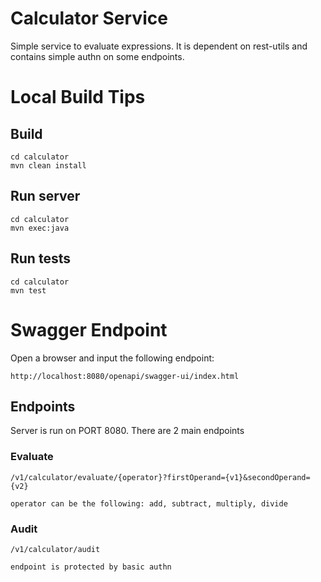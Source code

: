 # Calculator Service

Simple service to evaluate expressions. It is dependent on rest-utils and contains simple authn on some endpoints.

# Local Build Tips

## Build

    cd calculator
    mvn clean install

## Run server

    cd calculator
    mvn exec:java

## Run tests

    cd calculator
    mvn test

# Swagger Endpoint

Open a browser and input the following endpoint:

    http://localhost:8080/openapi/swagger-ui/index.html

## Endpoints

Server is run on PORT 8080. There are 2 main endpoints

### Evaluate
    /v1/calculator/evaluate/{operator}?firstOperand={v1}&secondOperand={v2}

    operator can be the following: add, subtract, multiply, divide

### Audit
    /v1/calculator/audit
    
    endpoint is protected by basic authn


    

